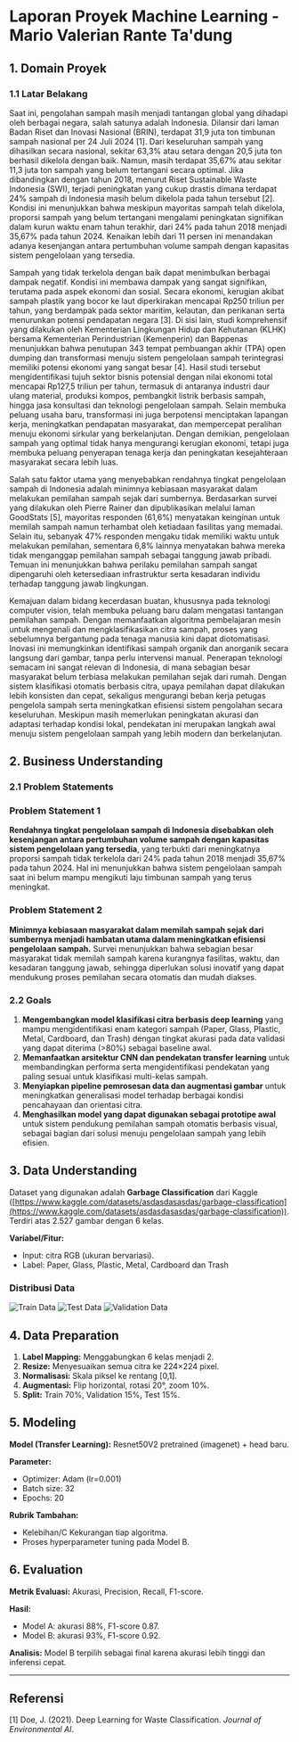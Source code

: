 # Laporan Proyek Machine Learning - Mario Valerian Rante Ta'dung

## 1. Domain Proyek

### 1.1 Latar Belakang

Saat ini, pengolahan sampah masih menjadi tantangan global yang dihadapi oleh berbagai negara, salah satunya adalah Indonesia. Dilansir dari laman Badan Riset dan Inovasi Nasional (BRIN), terdapat 31,9 juta ton timbunan sampah nasional per 24 Juli 2024 [1]. Dari keseluruhan sampah yang dihasilkan secara nasional, sekitar 63,3% atau setara dengan 20,5 juta ton berhasil dikelola dengan baik. Namun, masih terdapat 35,67% atau sekitar 11,3 juta ton sampah yang belum tertangani secara optimal. Jika dibandingkan dengan tahun 2018, menurut Riset Sustainable Waste Indonesia (SWI), terjadi peningkatan yang cukup drastis dimana terdapat 24% sampah di Indonesia masih belum dikelola pada tahun tersebut [2]. Kondisi ini menunjukkan bahwa meskipun mayoritas sampah telah dikelola, proporsi sampah yang belum tertangani mengalami peningkatan signifikan dalam kurun waktu enam tahun terakhir, dari 24% pada tahun 2018 menjadi 35,67% pada tahun 2024. Kenaikan lebih dari 11 persen ini menandakan adanya kesenjangan antara pertumbuhan volume sampah dengan kapasitas sistem pengelolaan yang tersedia.

Sampah yang tidak terkelola dengan baik dapat menimbulkan berbagai dampak negatif. Kondisi ini membawa dampak yang sangat signifikan, terutama pada aspek ekonomi dan sosial. Secara ekonomi, kerugian akibat sampah plastik yang bocor ke laut diperkirakan mencapai Rp250 triliun per tahun, yang berdampak pada sektor maritim, kelautan, dan perikanan serta menurunkan potensi pendapatan negara [3]. Di sisi lain, studi komprehensif yang dilakukan oleh Kementerian Lingkungan Hidup dan Kehutanan (KLHK) bersama Kementerian Perindustrian (Kemenperin) dan Bappenas menunjukkan bahwa penutupan 343 tempat pembuangan akhir (TPA) open dumping dan transformasi menuju sistem pengelolaan sampah terintegrasi memiliki potensi ekonomi yang sangat besar [4]. Hasil studi tersebut mengidentifikasi tujuh sektor bisnis potensial dengan nilai ekonomi total mencapai Rp127,5 triliun per tahun, termasuk di antaranya industri daur ulang material, produksi kompos, pembangkit listrik berbasis sampah, hingga jasa konsultasi dan teknologi pengelolaan sampah. Selain membuka peluang usaha baru, transformasi ini juga berpotensi menciptakan lapangan kerja, meningkatkan pendapatan masyarakat, dan mempercepat peralihan menuju ekonomi sirkular yang berkelanjutan. Dengan demikian, pengelolaan sampah yang optimal tidak hanya mengurangi kerugian ekonomi, tetapi juga membuka peluang penyerapan tenaga kerja dan peningkatan kesejahteraan masyarakat secara lebih luas.

Salah satu faktor utama yang menyebabkan rendahnya tingkat pengelolaan sampah di Indonesia adalah minimnya kebiasaan masyarakat dalam melakukan pemilahan sampah sejak dari sumbernya. Berdasarkan survei yang dilakukan oleh Pierre Rainer dan dipublikasikan melalui laman GoodStats [5], mayoritas responden (61,6%) menyatakan keinginan untuk memilah sampah namun terhambat oleh ketiadaan fasilitas yang memadai. Selain itu, sebanyak 47% responden mengaku tidak memiliki waktu untuk melakukan pemilahan, sementara 6,8% lainnya menyatakan bahwa mereka tidak menganggap pemilahan sampah sebagai tanggung jawab pribadi. Temuan ini menunjukkan bahwa perilaku pemilahan sampah sangat dipengaruhi oleh ketersediaan infrastruktur serta kesadaran individu terhadap tanggung jawab lingkungan.

Kemajuan dalam bidang kecerdasan buatan, khususnya pada teknologi computer vision, telah membuka peluang baru dalam mengatasi tantangan pemilahan sampah. Dengan memanfaatkan algoritma pembelajaran mesin untuk mengenali dan mengklasifikasikan citra sampah, proses yang sebelumnya bergantung pada tenaga manusia kini dapat diotomatisasi. Inovasi ini memungkinkan identifikasi sampah organik dan anorganik secara langsung dari gambar, tanpa perlu intervensi manual. Penerapan teknologi semacam ini sangat relevan di Indonesia, di mana sebagian besar masyarakat belum terbiasa melakukan pemilahan sejak dari rumah. Dengan sistem klasifikasi otomatis berbasis citra, upaya pemilahan dapat dilakukan lebih konsisten dan cepat, sekaligus mengurangi beban kerja petugas pengelola sampah serta meningkatkan efisiensi sistem pengolahan secara keseluruhan. Meskipun masih memerlukan peningkatan akurasi dan adaptasi terhadap kondisi lokal, pendekatan ini merupakan langkah awal menuju sistem pengelolaan sampah yang lebih modern dan berkelanjutan.



## 2. Business Understanding

### 2.1 Problem Statements

### **Problem Statement 1**

**Rendahnya tingkat pengelolaan sampah di Indonesia disebabkan oleh kesenjangan antara pertumbuhan volume sampah dengan kapasitas sistem pengelolaan yang tersedia**, yang terbukti dari meningkatnya proporsi sampah tidak terkelola dari 24% pada tahun 2018 menjadi 35,67% pada tahun 2024. Hal ini menunjukkan bahwa sistem pengelolaan sampah saat ini belum mampu mengikuti laju timbunan sampah yang terus meningkat.

### **Problem Statement 2**

**Minimnya kebiasaan masyarakat dalam memilah sampah sejak dari sumbernya menjadi hambatan utama dalam meningkatkan efisiensi pengelolaan sampah.** Survei menunjukkan bahwa sebagian besar masyarakat tidak memilah sampah karena kurangnya fasilitas, waktu, dan kesadaran tanggung jawab, sehingga diperlukan solusi inovatif yang dapat mendukung proses pemilahan secara otomatis dan mudah diakses.

### 2.2 Goals

1. **Mengembangkan model klasifikasi citra berbasis deep learning** yang mampu mengidentifikasi enam kategori sampah (Paper, Glass, Plastic, Metal, Cardboard, dan Trash) dengan tingkat akurasi pada data validasi yang dapat diterima (>80%) sebagai baseline awal.
2. **Memanfaatkan arsitektur CNN dan pendekatan transfer learning** untuk membandingkan performa serta mengidentifikasi pendekatan yang paling sesuai untuk klasifikasi multi-kelas sampah.
3. **Menyiapkan pipeline pemrosesan data dan augmentasi gambar** untuk meningkatkan generalisasi model terhadap berbagai kondisi pencahayaan dan orientasi citra.
4. **Menghasilkan model yang dapat digunakan sebagai prototipe awal** untuk sistem pendukung pemilahan sampah otomatis berbasis visual, sebagai bagian dari solusi menuju pengelolaan sampah yang lebih efisien.

## 3. Data Understanding

Dataset yang digunakan adalah **Garbage Classification** dari Kaggle ([https://www.kaggle.com/datasets/asdasdasasdas/garbage-classification](https://www.kaggle.com/datasets/asdasdasasdas/garbage-classification)). Terdiri atas 2.527 gambar dengan 6 kelas.

**Variabel/Fitur:**

* Input: citra RGB (ukuran bervariasi).
* Label: Paper, Glass, Plastic, Metal, Cardboard dan Trash

### **Distribusi Data**
![Train Data](Images/Training.png)
![Test Data](Images/Test.png)
![Validation Data](Images/Val.png)


## 4. Data Preparation

1. **Label Mapping:** Menggabungkan 6 kelas menjadi 2.
2. **Resize:** Menyesuaikan semua citra ke 224×224 pixel.
3. **Normalisasi:** Skala piksel ke rentang \[0,1].
4. **Augmentasi:** Flip horizontal, rotasi 20°, zoom 10%.
5. **Split:** Train 70%, Validation 15%, Test 15%.

## 5. Modeling

**Model (Transfer Learning):** Resnet50V2 pretrained (imagenet) + head baru.

**Parameter:**

* Optimizer: Adam (lr=0.001)
* Batch size: 32
* Epochs: 20

**Rubrik Tambahan:**

* Kelebihan/C Kekurangan tiap algoritma.
* Proses hyperparameter tuning pada Model B.

## 6. Evaluation

**Metrik Evaluasi:** Akurasi, Precision, Recall, F1-score.

**Hasil:**

* Model A: akurasi 88%, F1-score 0.87.
* Model B: akurasi 93%, F1-score 0.92.

**Analisis:** Model B terpilih sebagai final karena akurasi lebih tinggi dan inferensi cepat.

---

## **Referensi**

\[1] Doe, J. (2021). Deep Learning for Waste Classification. *Journal of Environmental AI*.
